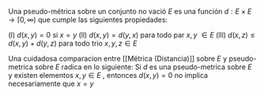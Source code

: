 Una pseudo-métrica sobre un conjunto no vació $E$ es una función $d: E \times E \rightarrow [0,\infty)$ que cumple las siguientes propiedades:

(l) $d(x,y)=0$ si $x=y$ 
(ll) $d(x,y)=d(y,x)$ para todo par $x,y$ $\in E$ 
(lll) $d(x,z) \leq d(x,y) + d(y,z)$ para todo trio $x,y,z \in E$ 

Una cuidadosa comparacion entre [[Métrica (Distancia)]] sobre $E$ y pseudo-metrica sobre $E$ radica en lo siguiente: Si $d$ es una pseudo-metrica sobre $E$ y existen elementos $x,y \in E$ , entonces $d(x,y)=0$ no implica necesariamente que $x=y$ 